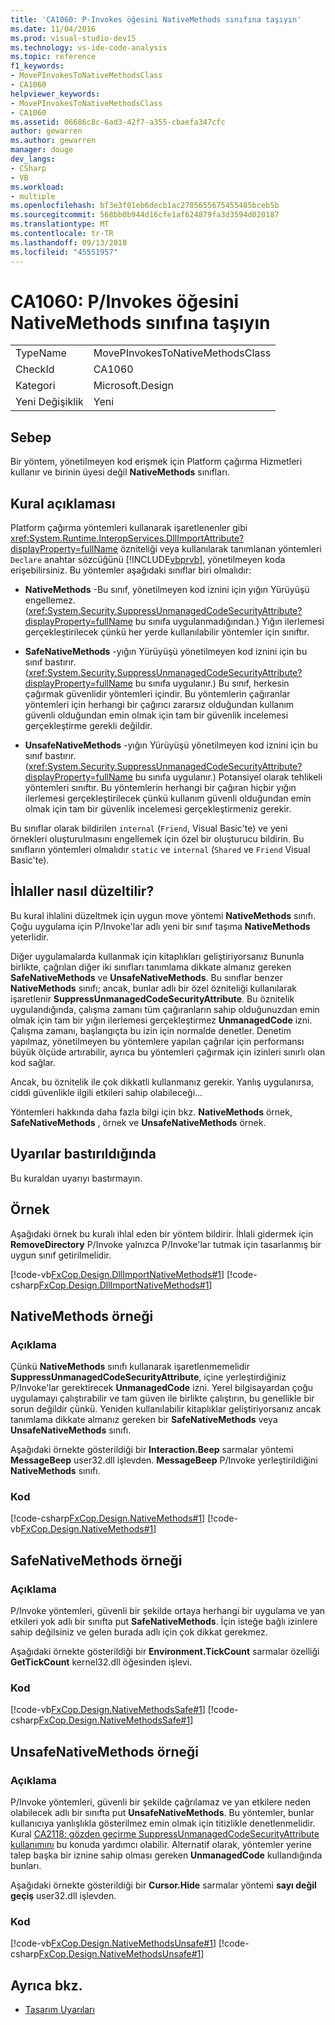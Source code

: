 ```yaml
---
title: 'CA1060: P-Invokes öğesini NativeMethods sınıfına taşıyın'
ms.date: 11/04/2016
ms.prod: visual-studio-dev15
ms.technology: vs-ide-code-analysis
ms.topic: reference
f1_keywords:
- MovePInvokesToNativeMethodsClass
- CA1060
helpviewer_keywords:
- MovePInvokesToNativeMethodsClass
- CA1060
ms.assetid: 06686c8c-6ad3-42f7-a355-cbaefa347cfc
author: gewarren
ms.author: gewarren
manager: douge
dev_langs:
- CSharp
- VB
ms.workload:
- multiple
ms.openlocfilehash: bf3e3f01eb6decb1ac2705655675455485bceb5b
ms.sourcegitcommit: 568bb0b944d16cfe1af624879fa3d3594d020187
ms.translationtype: MT
ms.contentlocale: tr-TR
ms.lasthandoff: 09/13/2018
ms.locfileid: "45551957"
---
```

# <a name="ca1060-move-pinvokes-to-nativemethods-class"></a>CA1060: P/Invokes öğesini NativeMethods sınıfına taşıyın

|||
|-|-|
|TypeName|MovePInvokesToNativeMethodsClass|
|CheckId|CA1060|
|Kategori|Microsoft.Design|
|Yeni Değişiklik|Yeni|

## <a name="cause"></a>Sebep

Bir yöntem, yönetilmeyen kod erişmek için Platform çağırma Hizmetleri kullanır ve birinin üyesi değil **NativeMethods** sınıfları.

## <a name="rule-description"></a>Kural açıklaması

Platform çağırma yöntemleri kullanarak işaretlenenler gibi <xref:System.Runtime.InteropServices.DllImportAttribute?displayProperty=fullName> özniteliği veya kullanılarak tanımlanan yöntemleri `Declare` anahtar sözcüğünü [!INCLUDE[vbprvb](../code-quality/includes/vbprvb_md.md)], yönetilmeyen koda erişebilirsiniz. Bu yöntemler aşağıdaki sınıflar biri olmalıdır:

- **NativeMethods** -Bu sınıf, yönetilmeyen kod iznini için yığın Yürüyüşü engellemez. (<xref:System.Security.SuppressUnmanagedCodeSecurityAttribute?displayProperty=fullName> bu sınıfa uygulanmadığından.) Yığın ilerlemesi gerçekleştirilecek çünkü her yerde kullanılabilir yöntemler için sınıftır.

- **SafeNativeMethods** -yığın Yürüyüşü yönetilmeyen kod iznini için bu sınıf bastırır. (<xref:System.Security.SuppressUnmanagedCodeSecurityAttribute?displayProperty=fullName> bu sınıfa uygulanır.) Bu sınıf, herkesin çağırmak güvenlidir yöntemleri içindir. Bu yöntemlerin çağıranlar yöntemleri için herhangi bir çağırıcı zararsız olduğundan kullanım güvenli olduğundan emin olmak için tam bir güvenlik incelemesi gerçekleştirme gerekli değildir.

- **UnsafeNativeMethods** -yığın Yürüyüşü yönetilmeyen kod iznini için bu sınıf bastırır. (<xref:System.Security.SuppressUnmanagedCodeSecurityAttribute?displayProperty=fullName> bu sınıfa uygulanır.) Potansiyel olarak tehlikeli yöntemleri sınıftır. Bu yöntemlerin herhangi bir çağıran hiçbir yığın ilerlemesi gerçekleştirilecek çünkü kullanım güvenli olduğundan emin olmak için tam bir güvenlik incelemesi gerçekleştirmeniz gerekir.

Bu sınıflar olarak bildirilen `internal` (`Friend`, Visual Basic'te) ve yeni örnekleri oluşturulmasını engellemek için özel bir oluşturucu bildirin. Bu sınıfların yöntemleri olmalıdır `static` ve `internal` (`Shared` ve `Friend` Visual Basic'te).

## <a name="how-to-fix-violations"></a>İhlaller nasıl düzeltilir?
 Bu kural ihlalini düzeltmek için uygun move yöntemi **NativeMethods** sınıfı. Çoğu uygulama için P/Invoke'lar adlı yeni bir sınıf taşıma **NativeMethods** yeterlidir.

 Diğer uygulamalarda kullanmak için kitaplıkları geliştiriyorsanız Bununla birlikte, çağrılan diğer iki sınıfları tanımlama dikkate almanız gereken **SafeNativeMethods** ve **UnsafeNativeMethods**. Bu sınıflar benzer **NativeMethods** sınıfı; ancak, bunlar adlı bir özel özniteliği kullanılarak işaretlenir **SuppressUnmanagedCodeSecurityAttribute**. Bu öznitelik uygulandığında, çalışma zamanı tüm çağıranların sahip olduğunuzdan emin olmak için tam bir yığın ilerlemesi gerçekleştirmez **UnmanagedCode** izni. Çalışma zamanı, başlangıçta bu izin için normalde denetler. Denetim yapılmaz, yönetilmeyen bu yöntemlere yapılan çağrılar için performansı büyük ölçüde artırabilir, ayrıca bu yöntemleri çağırmak için izinleri sınırlı olan kod sağlar.

 Ancak, bu öznitelik ile çok dikkatli kullanmanız gerekir. Yanlış uygulanırsa, ciddi güvenlikle ilgili etkileri sahip olabileceği...

 Yöntemleri hakkında daha fazla bilgi için bkz. **NativeMethods** örnek, **SafeNativeMethods** , örnek ve **UnsafeNativeMethods** örnek.

## <a name="when-to-suppress-warnings"></a>Uyarılar bastırıldığında
 Bu kuraldan uyarıyı bastırmayın.

## <a name="example"></a>Örnek
 Aşağıdaki örnek bu kuralı ihlal eden bir yöntem bildirir. İhlali gidermek için **RemoveDirectory** P/Invoke yalnızca P/Invoke'lar tutmak için tasarlanmış bir uygun sınıf getirilmelidir.

 [!code-vb[FxCop.Design.DllImportNativeMethods#1](../code-quality/codesnippet/VisualBasic/ca1060-move-p-invokes-to-nativemethods-class_1.vb)]
 [!code-csharp[FxCop.Design.DllImportNativeMethods#1](../code-quality/codesnippet/CSharp/ca1060-move-p-invokes-to-nativemethods-class_1.cs)]

## <a name="nativemethods-example"></a>NativeMethods örneği

### <a name="description"></a>Açıklama
 Çünkü **NativeMethods** sınıfı kullanarak işaretlenmemelidir **SuppressUnmanagedCodeSecurityAttribute**, içine yerleştirdiğiniz P/Invoke'lar gerektirecek **UnmanagedCode** izni. Yerel bilgisayardan çoğu uygulamayı çalıştırabilir ve tam güven ile birlikte çalıştırın, bu genellikle bir sorun değildir çünkü. Yeniden kullanılabilir kitaplıklar geliştiriyorsanız ancak tanımlama dikkate almanız gereken bir **SafeNativeMethods** veya **UnsafeNativeMethods** sınıfı.

 Aşağıdaki örnekte gösterildiği bir **Interaction.Beep** sarmalar yöntemi **MessageBeep** user32.dll işlevden. **MessageBeep** P/Invoke yerleştirildiğini **NativeMethods** sınıfı.

### <a name="code"></a>Kod
 [!code-csharp[FxCop.Design.NativeMethods#1](../code-quality/codesnippet/CSharp/ca1060-move-p-invokes-to-nativemethods-class_2.cs)]
 [!code-vb[FxCop.Design.NativeMethods#1](../code-quality/codesnippet/VisualBasic/ca1060-move-p-invokes-to-nativemethods-class_2.vb)]

## <a name="safenativemethods-example"></a>SafeNativeMethods örneği

### <a name="description"></a>Açıklama
 P/Invoke yöntemleri, güvenli bir şekilde ortaya herhangi bir uygulama ve yan etkileri yok adlı bir sınıfta put **SafeNativeMethods**. İçin isteğe bağlı izinlere sahip değilsiniz ve gelen burada adlı için çok dikkat gerekmez.

 Aşağıdaki örnekte gösterildiği bir **Environment.TickCount** sarmalar özelliği **GetTickCount** kernel32.dll öğesinden işlevi.

### <a name="code"></a>Kod
 [!code-vb[FxCop.Design.NativeMethodsSafe#1](../code-quality/codesnippet/VisualBasic/ca1060-move-p-invokes-to-nativemethods-class_3.vb)]
 [!code-csharp[FxCop.Design.NativeMethodsSafe#1](../code-quality/codesnippet/CSharp/ca1060-move-p-invokes-to-nativemethods-class_3.cs)]

## <a name="unsafenativemethods-example"></a>UnsafeNativeMethods örneği

### <a name="description"></a>Açıklama
 P/Invoke yöntemleri, güvenli bir şekilde çağrılamaz ve yan etkilere neden olabilecek adlı bir sınıfta put **UnsafeNativeMethods**. Bu yöntemler, bunlar kullanıcıya yanlışlıkla gösterilmez emin olmak için titizlikle denetlenmelidir. Kural [CA2118: gözden geçirme SuppressUnmanagedCodeSecurityAttribute kullanımını](../code-quality/ca2118-review-suppressunmanagedcodesecurityattribute-usage.md) bu konuda yardımcı olabilir. Alternatif olarak, yöntemler yerine talep başka bir iznine sahip olması gereken **UnmanagedCode** kullandığında bunları.

 Aşağıdaki örnekte gösterildiği bir **Cursor.Hide** sarmalar yöntemi **sayı değil geçiş** user32.dll işlevden.

### <a name="code"></a>Kod
 [!code-vb[FxCop.Design.NativeMethodsUnsafe#1](../code-quality/codesnippet/VisualBasic/ca1060-move-p-invokes-to-nativemethods-class_4.vb)]
 [!code-csharp[FxCop.Design.NativeMethodsUnsafe#1](../code-quality/codesnippet/CSharp/ca1060-move-p-invokes-to-nativemethods-class_4.cs)]

## <a name="see-also"></a>Ayrıca bkz.

- [Tasarım Uyarıları](../code-quality/design-warnings.md)